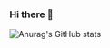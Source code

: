 ### Hi there 👋
![Anurag's GitHub stats](https://github-readme-stats.vercel.app/api?username=PedroXIX&show_icons=true&theme=transparent)
<!--
**PedroXIX/PedroXIX** is a ✨ _special_ ✨ repository because its `README.md` (this file) appears on your GitHub profile.

Here are some ideas to get you started:

- 🔭 I’m currently working on ...
- 🌱 I’m currently learning ...
- 👯 I’m looking to collaborate on ...
- 🤔 I’m looking for help with ...
- 💬 Ask me about ...
- 📫 How to reach me: ...
- 😄 Pronouns: ...
- ⚡ Fun fact: ...
-->
